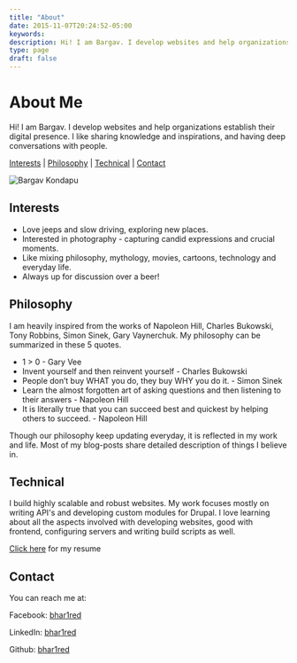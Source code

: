 ```yaml
---
title: "About"
date: 2015-11-07T20:24:52-05:00
keywords:
description: Hi! I am Bargav. I develop websites and help organizations establish their digital presence. I like sharing knowledge and inspirations, and having deep conversations with people.
type: page
draft: false
---
```


# About Me

Hi! I am Bargav. I develop websites and help organizations establish their digital presence. I like sharing knowledge and inspirations, and having deep conversations with people.

[Interests](#interests) | [Philosophy](#philosophy) | [Technical](#technical) | [Contact](#contact)

![Bargav Kondapu](/images/bk-profile.jpg)



## Interests
- Love jeeps and slow driving, exploring new places.
- Interested in photography - capturing candid expressions and crucial moments.
- Like mixing philosophy, mythology, movies, cartoons, technology and everyday life.
- Always up for discussion over a beer!


## Philosophy

I am heavily inspired from the works of Napoleon Hill, Charles Bukowski, Tony Robbins, Simon Sinek, Gary Vaynerchuk. My philosophy can be summarized in these 5 quotes.

- 1 > 0 - Gary Vee
- Invent yourself and then reinvent yourself - Charles Bukowski
- People don’t buy WHAT you do, they buy WHY you do it. - Simon Sinek
- Learn the almost forgotten art of asking questions and then listening to their answers - Napoleon Hill
- It is literally true that you can succeed best and quickest by helping others to succeed. - Napoleon Hill

Though our philosophy keep updating everyday, it is reflected in my work and life. Most of my blog-posts share detailed description of things I believe in.

## Technical
I build highly scalable and robust websites. My work focuses mostly on writing API's and developing custom modules for Drupal. I love learning about all the aspects involved with developing websites, good with frontend, configuring servers and writing build scripts as well.

[Click here](/files/BargavKondapu_Resume.pdf) for my resume
## Contact
You can reach me at:

Facebook: [bhar1red](https://www.facebook.com/bhar1red)

LinkedIn: [bhar1red](https://www.linkedin.com/in/bhar1red)

Github: [bhar1red](https://github.com/bhar1red)
